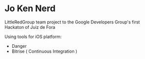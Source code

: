 Jo Ken Nerd
========

LittleRedGroup team project to the Google Developers Group's first Hackaton of Juiz de Fora

Using tools for iOS platform:

- Danger
- Bitrise ( Continuous Integration )
